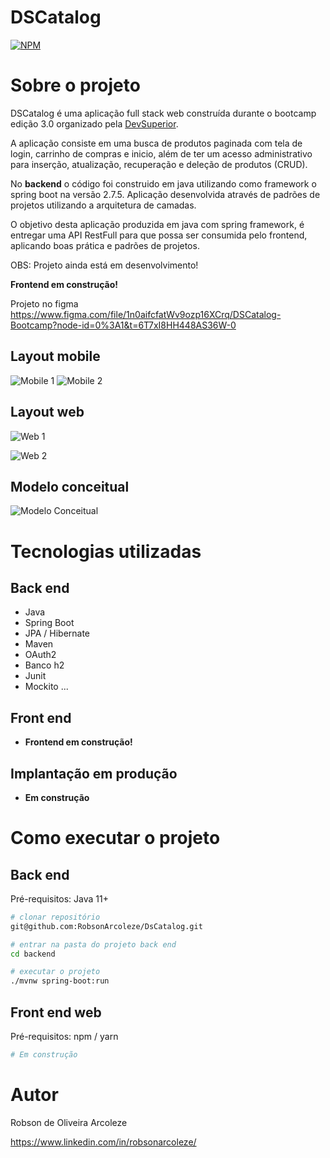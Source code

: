 # DSCatalog 
[![NPM](https://img.shields.io/npm/l/react)](https://github.com/devsuperior/sds1-wmazoni/blob/master/LICENSE) 

# Sobre o projeto

DSCatalog é uma aplicação full stack web construída durante o bootcamp edição 3.0 organizado pela [DevSuperior](https://devsuperior.com "Site da DevSuperior").

A aplicação consiste em uma busca de produtos paginada com tela de login, carrinho de compras e inicio, além de ter um acesso administrativo para inserção, atualização, recuperação e deleção de produtos (CRUD).

No **backend** o código foi construido em java utilizando como framework o spring boot na versão 2.7.5. Aplicação desenvolvida através de padrões de projetos utilizando a arquitetura de camadas.

O objetivo desta aplicação produzida em java com spring framework, é entregar uma API RestFull para que possa ser consumida pelo frontend, aplicando boas prática e padrões de projetos.

OBS: Projeto ainda está em desenvolvimento!

**Frontend em construção!**

Projeto no figma
https://www.figma.com/file/1n0aifcfatWv9ozp16XCrq/DSCatalog-Bootcamp?node-id=0%3A1&t=6T7xI8HH448AS36W-0
## Layout mobile 
![Mobile 1](https://github.com/RobsonArcoleze/DsCatalog/blob/main/img/mobile01.png) ![Mobile 2](https://github.com/RobsonArcoleze/DsCatalog/blob/main/img/mobile02.png)

## Layout web
![Web 1](https://github.com/RobsonArcoleze/DsCatalog/blob/main/img/web01.png)

![Web 2](https://github.com/RobsonArcoleze/DsCatalog/blob/main/img/web02.png)

## Modelo conceitual
![Modelo Conceitual](https://github.com/RobsonArcoleze/DsCatalog/blob/main/img/modeloConceitual.png)

# Tecnologias utilizadas
## Back end
- Java
- Spring Boot
- JPA / Hibernate
- Maven
- OAuth2
- Banco h2
- Junit
- Mockito
...

## Front end
- **Frontend em construção!**
## Implantação em produção
- **Em construção**

# Como executar o projeto

## Back end
Pré-requisitos: Java 11+

```bash
# clonar repositório
git@github.com:RobsonArcoleze/DsCatalog.git

# entrar na pasta do projeto back end
cd backend

# executar o projeto
./mvnw spring-boot:run
```

## Front end web
Pré-requisitos: npm / yarn

```bash
# Em construção
```

# Autor

Robson de Oliveira Arcoleze

https://www.linkedin.com/in/robsonarcoleze/

